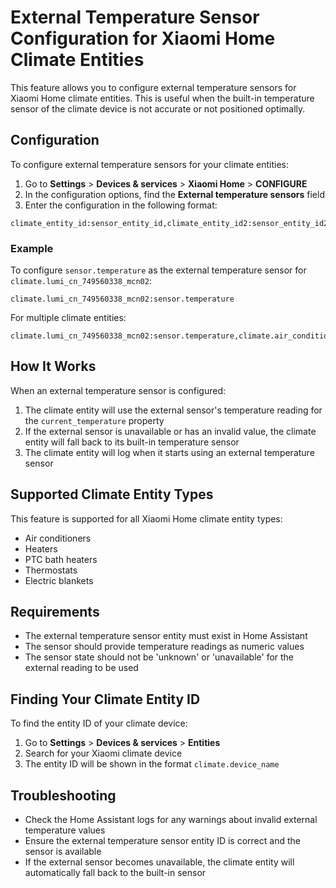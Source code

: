 # External Temperature Sensor Configuration for Xiaomi Home Climate Entities

This feature allows you to configure external temperature sensors for Xiaomi Home climate entities. This is useful when the built-in temperature sensor of the climate device is not accurate or not positioned optimally.

## Configuration

To configure external temperature sensors for your climate entities:

1. Go to **Settings** > **Devices & services** > **Xiaomi Home** > **CONFIGURE**
2. In the configuration options, find the **External temperature sensors** field
3. Enter the configuration in the following format:

```
climate_entity_id:sensor_entity_id,climate_entity_id2:sensor_entity_id2
```

### Example

To configure `sensor.temperature` as the external temperature sensor for `climate.lumi_cn_749560338_mcn02`:

```
climate.lumi_cn_749560338_mcn02:sensor.temperature
```

For multiple climate entities:

```
climate.lumi_cn_749560338_mcn02:sensor.temperature,climate.air_conditioner:sensor.room_temp
```

## How It Works

When an external temperature sensor is configured:

1. The climate entity will use the external sensor's temperature reading for the `current_temperature` property
2. If the external sensor is unavailable or has an invalid value, the climate entity will fall back to its built-in temperature sensor
3. The climate entity will log when it starts using an external temperature sensor

## Supported Climate Entity Types

This feature is supported for all Xiaomi Home climate entity types:
- Air conditioners
- Heaters  
- PTC bath heaters
- Thermostats
- Electric blankets

## Requirements

- The external temperature sensor entity must exist in Home Assistant
- The sensor should provide temperature readings as numeric values
- The sensor state should not be 'unknown' or 'unavailable' for the external reading to be used

## Finding Your Climate Entity ID

To find the entity ID of your climate device:

1. Go to **Settings** > **Devices & services** > **Entities**
2. Search for your Xiaomi climate device
3. The entity ID will be shown in the format `climate.device_name`

## Troubleshooting

- Check the Home Assistant logs for any warnings about invalid external temperature values
- Ensure the external temperature sensor entity ID is correct and the sensor is available
- If the external sensor becomes unavailable, the climate entity will automatically fall back to the built-in sensor
